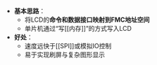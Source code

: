 - **基本思路**：
  - 将LCD的**命令和数据接口映射到FMC地址空间**
  - 单片机通过“写[[内存]]”的方式写入LCD
- **好处**：
  - 速度远快于[[SPI]]或模拟IO控制
  - 易于实现刷屏与复杂图形显示